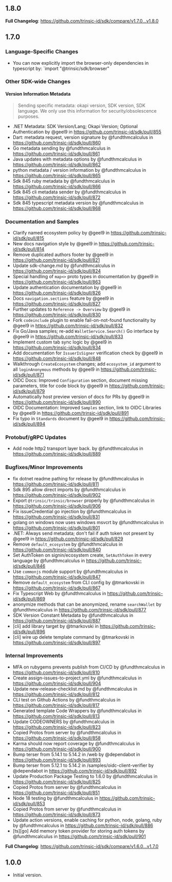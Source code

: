 ## 1.8.0

**Full Changelog**: https://github.com/trinsic-id/sdk/compare/v1.7.0...v1.8.0

## 1.7.0

### Language-Specific Changes
* You can now explicitly import the browser-only dependencies in typescript by: `import "@trinsic/sdk/browser"

### Other SDK-wide Changes
#### Version Information Metadata
> Sending specific metadata: okapi version, SDK version, SDK language. We only use this information for security/obsolescence purposes.
* .NET Metadata: SDK Version/Lang; Okapi Version; Optional Authentication by @geel9 in https://github.com/trinsic-id/sdk/pull/855
* Dart: metadata request, version signature by @fundthmcalculus in https://github.com/trinsic-id/sdk/pull/860
* Go metadata sending by @fundthmcalculus in https://github.com/trinsic-id/sdk/pull/861
* Java updates with metadata options by @fundthmcalculus in https://github.com/trinsic-id/sdk/pull/862
* python metadata / version information by @fundthmcalculus in https://github.com/trinsic-id/sdk/pull/865
* Sdk 845 ruby metadata by @fundthmcalculus in https://github.com/trinsic-id/sdk/pull/866
* Sdk 845 cli metadata sender by @fundthmcalculus in https://github.com/trinsic-id/sdk/pull/872
* Sdk 845 typescript metadata version by @fundthmcalculus in https://github.com/trinsic-id/sdk/pull/868


### Documentation and Samples
* Clarify named ecosystem policy by @geel9 in https://github.com/trinsic-id/sdk/pull/815
* New docs navigation style by @geel9 in https://github.com/trinsic-id/sdk/pull/814
* Remove duplicated authors footer by @geel9 in https://github.com/trinsic-id/sdk/pull/821
* Update sdk-change.md by @fundthmcalculus in https://github.com/trinsic-id/sdk/pull/824
* Special handling of `map<>` proto types in documentation by @geel9 in https://github.com/trinsic-id/sdk/pull/863
* Update authentication documentation by @geel9 in https://github.com/trinsic-id/sdk/pull/826
* Docs `navigation.sections` feature by @geel9 in https://github.com/trinsic-id/sdk/pull/827
* Further updates to `Reference -> Overview` by @geel9 in https://github.com/trinsic-id/sdk/pull/830
* Fork `codeinclude` plugin to enable fail-on-not-found functionality by @geel9 in https://github.com/trinsic-id/sdk/pull/832
* Fix Go/Java samples; re-add `WalletService.Search()` Go interface by @geel9 in https://github.com/trinsic-id/sdk/pull/833
* Implement custom tab sync logic by @geel9 in https://github.com/trinsic-id/sdk/pull/834
* Add documentation for `IssuerIsSigner` verification check by @geel9 in https://github.com/trinsic-id/sdk/pull/848
* Walkthrough `CreateEcosystem` changes; add `ecosystem_id` argument to all `loginAnonymous` methods by @geel9 in https://github.com/trinsic-id/sdk/pull/871
* OIDC Docs: Improved `Configuration` section, document missing parameters, title for code block by @geel9 in https://github.com/trinsic-id/sdk/pull/879
* Automatically host preview version of docs for PRs by @geel9 in https://github.com/trinsic-id/sdk/pull/890
* OIDC Documentation: Improved `Samples` section, link to OIDC Libraries by @geel9 in https://github.com/trinsic-id/sdk/pull/891
* Fix typo in `Standards` document by @geel9 in https://github.com/trinsic-id/sdk/pull/894


### Protobuf/gRPC Updates
* Add node http2 transport layer back. by @fundthmcalculus in https://github.com/trinsic-id/sdk/pull/889


### Bugfixes/Minor Improvements
* fix dotnet readme pathing for release by @fundthmcalculus in https://github.com/trinsic-id/sdk/pull/811
* Sdk 895 allow direct imports by @fundthmcalculus in https://github.com/trinsic-id/sdk/pull/902
* Export `@trinsic/trinsic/browser` properly by @fundthmcalculus in https://github.com/trinsic-id/sdk/pull/906
* Fix issueCredential go injection by @fundthmcalculus in https://github.com/trinsic-id/sdk/pull/831
* golang on windows now uses windows msvcrt by @fundthmcalculus in https://github.com/trinsic-id/sdk/pull/801
* .NET: Always send metadata; don't fail if auth token not present by @geel9 in https://github.com/trinsic-id/sdk/pull/829
* Remove `default_ecosystem` by @fundthmcalculus in https://github.com/trinsic-id/sdk/pull/840
* Set AuthToken on signin/ecosystem create, `SetAuthToken` in every language by @fundthmcalculus in https://github.com/trinsic-id/sdk/pull/846
* Use `commonjs` module support by @fundthmcalculus in https://github.com/trinsic-id/sdk/pull/847
* Remove `default_ecosystem` from CLI config by @tmarkovski in https://github.com/trinsic-id/sdk/pull/867
* Fix Typescript Web by @fundthmcalculus in https://github.com/trinsic-id/sdk/pull/869
* anonymize methods that can be anonymized, rename `searchWallet` by @fundthmcalculus in https://github.com/trinsic-id/sdk/pull/877
* SDK Version Constant Metadata by @fundthmcalculus in https://github.com/trinsic-id/sdk/pull/887
* [cli] add library target by @tmarkovski in https://github.com/trinsic-id/sdk/pull/896
* [cli] wire up delete template command by @tmarkovski in https://github.com/trinsic-id/sdk/pull/897


### Internal Improvements
* MFA on rubygems prevents publish from CI/CD by @fundthmcalculus in https://github.com/trinsic-id/sdk/pull/810
* Create assign-issues-to-project.yml by @fundthmcalculus in https://github.com/trinsic-id/sdk/pull/904
* Update new-release-checklist.md by @fundthmcalculus in https://github.com/trinsic-id/sdk/pull/812
* CLI test on Github Actions by @fundthmcalculus in https://github.com/trinsic-id/sdk/pull/817
* Generated template Code Wrappers by @fundthmcalculus in https://github.com/trinsic-id/sdk/pull/813
* Update CODEOWNERS by @fundthmcalculus in https://github.com/trinsic-id/sdk/pull/823
* Copied Protos from server by @fundthmcalculus in https://github.com/trinsic-id/sdk/pull/858
* Karma should now report coverage by @fundthmcalculus in https://github.com/trinsic-id/sdk/pull/900
* Bump terser from 5.14.1 to 5.14.2 in /web by @dependabot in https://github.com/trinsic-id/sdk/pull/893
* Bump terser from 5.12.1 to 5.14.2 in /samples/oidc-client-verifier by @dependabot in https://github.com/trinsic-id/sdk/pull/892
* Update Production Package Testing to 1.6.0 by @fundthmcalculus in https://github.com/trinsic-id/sdk/pull/825
* Copied Protos from server by @fundthmcalculus in https://github.com/trinsic-id/sdk/pull/851
* Node 18 testing by @fundthmcalculus in https://github.com/trinsic-id/sdk/pull/853
* Copied Protos from server by @fundthmcalculus in https://github.com/trinsic-id/sdk/pull/873
* Update action versions, enable caching for python, node, golang, ruby by @fundthmcalculus in https://github.com/trinsic-id/sdk/pull/886
* [ts][go] Add memory token provider for storing auth tokens by @fundthmcalculus in https://github.com/trinsic-id/sdk/pull/901



**Full Changelog**: https://github.com/trinsic-id/sdk/compare/v1.6.0...v1.7.0

## 1.0.0

- Initial version.
